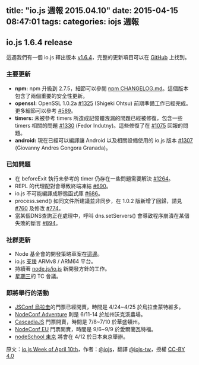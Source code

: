 title: "io.js 週報 2015.04.10"
date: 2015-04-15 08:47:01
tags:
categories: iojs 週報
---

## io.js 1.6.4 release

這週我們有一個 io.js 釋出版本 [v1.6.4](https://iojs.org/dist/v1.6.4/)，完整的更新項目可以在 [GitHub](https://github.com/iojs/io.js/blob/v1.x/CHANGELOG.md) 上找到。

### 主要更新

* **npm:** npm 升級到 2.7.5，細節可以參閱 [npm CHANGELOG.md](https://github.com/npm/npm/blob/master/CHANGELOG.md#v275-2015-03-26)。這個版本包含了兩個重要的安全性更新。
* **openssl:** OpenSSL 1.0.2a [#1325](https://github.com/iojs/io.js/pull/1325) (Shigeki Ohtsu) 前期準備工作已經完成。更多細節可以參考 [#589](https://github.com/iojs/io.js/issues/589)。
* **timers:** 未被參考 timers 所造成記憶體洩漏的問題已經被修復，包含一些 timers 相關的問題 [#1330](https://github.com/iojs/io.js/pull/1330) (Fedor Indutny)。這些修復了在 [#1075](https://github.com/iojs/io.js/issues/1075) 回報的問題。
* **android:** 現在已經可以編譯讓 Android 以及相關設備使用的 io.js 版本 [#1307](https://github.com/iojs/io.js/pull/1307) (Giovanny Andres Gongora Granada)。

### 已知問題

* 在 beforeExit 執行未參考的 timer 仍存在一些問題需要解決 [#1264](https://github.com/iojs/io.js/issues/1264)。
* REPL 的代理配對會導致終端凍結 [#690](https://github.com/iojs/io.js/issues/690)。
* io.js 不可能編譯成靜態函式庫 [#686](https://github.com/iojs/io.js/issues/686)。
* process.send() 如同文件所建議並非同步，在 1.0.2 版新增了回歸，請見 [#760](https://github.com/iojs/io.js/issues/760) 及修改 [#774](https://github.com/iojs/io.js/issues/774)。
* 當某個DNS查詢正在處理中，呼叫 dns.setServers() 會導致程序崩潰在某個失敗的斷言 [#894](https://github.com/iojs/io.js/issues/894)。

### 社群更新

* Node 基金會的開發策略草案在[這邊](https://github.com/jasnell/dev-policy)。
* io.js [支援](https://twitter.com/rvagg/status/586050873349939201) ARMv8 / ARM64 平台。
* 持續著 [node.js/io.js](https://github.com/jasnell/dev-policy) 新開發方針的工作。
* [星期三](https://www.youtube.com/watch?v=OjlK8k10oyo)的 TC 會議。

### 即將舉行的活動

* [JSConf 烏拉圭](http://jsconf.uy/)的門票已經開賣，時間是 4/24~4/25 於烏拉圭蒙特維多。
* [NodeConf Adventure](http://nodeconf.com/) 則是 6/11-14 於加州沃克溪農場。
* [CascadiaJS](http://2015.cascadiajs.com/) 門票開賣，時間是 7/8~7/10 於華盛頓州。
* [NodeConf EU](http://nodeconf.eu/) 門票開賣，時間是 9/6~9/9 於愛爾蘭瓦特福。
* [nodeSchool 東京](http://nodejs.connpass.com/event/13182/) 將會在 4/12 於日本東京舉辦。

原文：[io.js Week of April 10th](https://medium.com/node-js-javascript/io-js-week-of-april-10th-cbf6cf32409)，作者：[@iojs](https://medium.com/@iojs)，翻譯 [@iojs-tw](https://github.com/iojs/iojs-tw)，授權 [CC-BY 4.0](https://creativecommons.org/licenses/by/4.0/deed.zh_TW)
